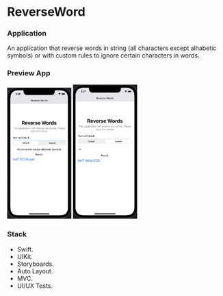 # ReverseWord

### Application
An application that reverse words in string (all characters except alhabetic symbols) or with custom rules to ignore certain characters in words. 

### Preview App
<img src="https://github.com/VitKhryapin/ReverseWord/blob/main/PreviewFirst.png" width="150"> <img src="https://github.com/VitKhryapin/ReverseWord/blob/main/PreviewSecond.png" width="150">

### Stack
+ Swift.
+ UIKit.
+ Storyboards.
+ Auto Layout.
+ MVC.
+ UI/UX Tests.
